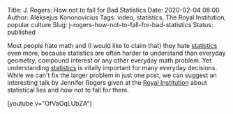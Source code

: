 Title: J. Rogers: How not to fall for Bad Statistics
Date: 2020-02-04 08:00
Author: Aleksejus Kononovicius
Tags: video, statistics, The Royal Institution, popular culture
Slug: j-rogers-how-not-to-fall-for-bad-statistics
Status: published

Most people hate math and (I would like to claim that) they hate
[statistics](/tag/statistics) even more, because statistics are often harder
to understand than everyday geometry, compound interest or any other everyday
math problem. Yet understanding [statistics](/tag/statistics) is vitally
important for many everyday decisions. While we can't fix the larger problem in
just one post, we can suggest an interesting talk by Jennifer Rogers given at
the [Royal Institution](/tag/the-royal-institution/) about statistical lies
and how not to fall for them.

[youtube v="OfVaOqLUbZA"]
